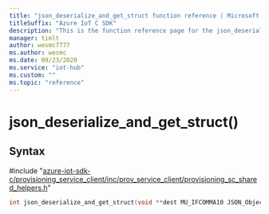 ```yaml
---                             
title: "json_deserialize_and_get_struct function reference | Microsoft Docs" 
titleSuffix: "Azure IoT C SDK"            
description: "This is the function reference page for the json_deserialize_and_get_struct() function in the Azure IoT C SDK. This SDK is used with Azure IoT Hub and Azure IoT Hub Device Provisioning Service"            
manager: timlt                 
author: wesmc7777              
ms.author: wesmc               
ms.date: 09/23/2020                    
ms.service: "iot-hub"             
ms.custom: ""                
ms.topic: "reference"        
---                            
```


# json_deserialize_and_get_struct()

## Syntax

\#include "[azure-iot-sdk-c/provisioning_service_client/inc/prov_service_client/provisioning_sc_shared_helpers.h](../provisioning-sc-shared-helpers-h.md)"  
```C
int json_deserialize_and_get_struct(void **dest MU_IFCOMMA10 JSON_Object *root_object MU_IFCOMMA8 const char *json_key MU_IFCOMMA6   MU_IFCOMMA2);
```

